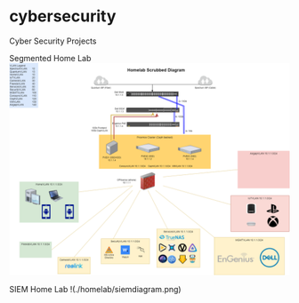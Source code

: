 # cybersecurity

Cyber Security Projects

Segmented Home Lab
![Test Embedding draw.io](./homelab/homelabscrubbed.png)

SIEM Home Lab
!(./homelab/siemdiagram.png)

